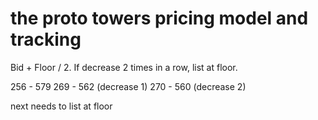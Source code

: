 # the proto towers pricing model and tracking

Bid + Floor / 2.
If decrease 2 times in a row, list at floor.

256 - 579
269 - 562 (decrease 1)
270 - 560 (decrease 2)

next needs to list at floor

